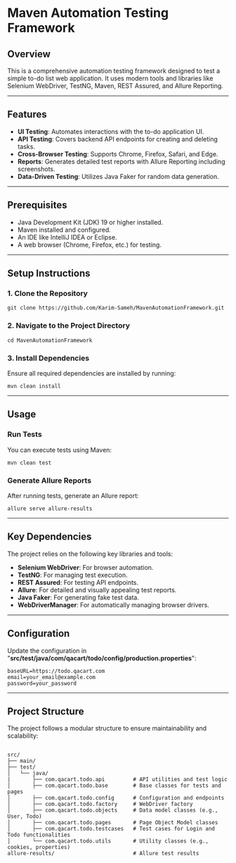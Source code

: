 # Maven Automation Testing Framework

## Overview
This is a comprehensive automation testing framework designed to test a simple to-do list web application. It uses modern tools and libraries like Selenium WebDriver, TestNG, Maven, REST Assured, and Allure Reporting.

---

## Features
- **UI Testing**: Automates interactions with the to-do application UI.
- **API Testing**: Covers backend API endpoints for creating and deleting tasks.
- **Cross-Browser Testing**: Supports Chrome, Firefox, Safari, and Edge.
- **Reports**: Generates detailed test reports with Allure Reporting including screenshots.
- **Data-Driven Testing**: Utilizes Java Faker for random data generation.

---

## Prerequisites
- Java Development Kit (JDK) 19 or higher installed.
- Maven installed and configured.
- An IDE like IntelliJ IDEA or Eclipse.
- A web browser (Chrome, Firefox, etc.) for testing.

---

## Setup Instructions

### 1. Clone the Repository
```
git clone https://github.com/Karim-Sameh/MavenAutomationFramework.git
```

### 2. Navigate to the Project Directory
```
cd MavenAutomationFramework
```

### 3. Install Dependencies
Ensure all required dependencies are installed by running:
```
mvn clean install
```

---

## Usage

### Run Tests
You can execute tests using Maven:
```
mvn clean test
```

### Generate Allure Reports
After running tests, generate an Allure report:
```
allure serve allure-results
```

---

## Key Dependencies

The project relies on the following key libraries and tools:

- **Selenium WebDriver**: For browser automation.
- **TestNG**: For managing test execution.
- **REST Assured**: For testing API endpoints.
- **Allure**: For detailed and visually appealing test reports.
- **Java Faker**: For generating fake test data.
- **WebDriverManager**: For automatically managing browser drivers.

---

## Configuration

Update the configuration in "**src/test/java/com/qacart/todo/config/production.properties**":
```
baseURL=https://todo.qacart.com
email=your_email@example.com
password=your_password
```

---

## Project Structure

The project follows a modular structure to ensure maintainability and scalability:
```

src/
├── main/
├── test/
│   └── java/
|       ├── com.qacart.todo.api         # API utilities and test logic
│       ├── com.qacart.todo.base        # Base classes for tests and pages
│       ├── com.qacart.todo.config      # Configuration and endpoints
│       ├── com.qacart.todo.factory     # WebDriver factory
│       ├── com.qacart.todo.objects     # Data model classes (e.g., User, Todo)
│       ├── com.qacart.todo.pages       # Page Object Model classes
│       ├── com.qacart.todo.testcases   # Test cases for Login and Todo functionalities
│       └── com.qacart.todo.utils       # Utility classes (e.g., cookies, properties)
allure-results/                         # Allure test results
```

